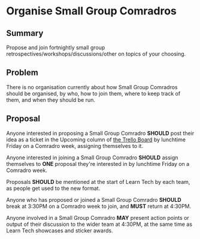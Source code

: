 # Organise Small Group Comradros

## Summary

Propose and join fortnightly small group retrospectives/workshops/discussions/other on topics of your choosing.

## Problem

There is no organisation currently about how Small Group Comradros should be organised, by who, how to join them, where to keep track of them, and when they should be run.

## Proposal

Anyone interested in proposing a Small Group Comradro **SHOULD** post their idea as a ticket in the Upcoming column of [the Trello Board][sgc-trello] by lunchtime Friday on a Comradro week, assigning themselves to it.

Anyone interested in joining a Small Group Comradro **SHOULD** assign themselves to **ONE** proposal they're interested in by lunchtime Friday on a Comradro week.

Proposals **SHOULD** be mentioned at the start of Learn Tech by each team, as people get used to the new format.

Anyone who has proposed or joined a Small Group Comradro **SHOULD** break at 3:30PM on a Comradro week to join, and **MUST** return at 4:30PM.

Anyone involved in a Small Group Comradro **MAY** present action points or output of their discussion to the wider team at 4:30PM, at the same time as Learn Tech showcases and sticker awards.

[sgc-trello]: https://trello.com/b/3lybllSJ/small-group-comradrospectives

